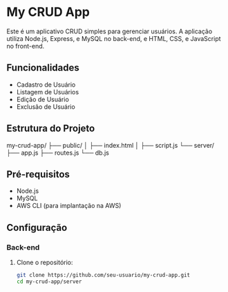 # My CRUD App

Este é um aplicativo CRUD simples para gerenciar usuários. A aplicação utiliza Node.js, Express, e MySQL no back-end, e HTML, CSS, e JavaScript no front-end.

## Funcionalidades

- Cadastro de Usuário
- Listagem de Usuários
- Edição de Usuário
- Exclusão de Usuário

## Estrutura do Projeto

my-crud-app/ ├── public/ │ ├── index.html │ ├── script.js └── server/ ├── app.js ├── routes.js └── db.js


## Pré-requisitos

- Node.js
- MySQL
- AWS CLI (para implantação na AWS)

## Configuração

### Back-end

1. Clone o repositório:
   ```bash
   git clone https://github.com/seu-usuario/my-crud-app.git
   cd my-crud-app/server
